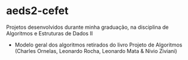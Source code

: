 # aeds2-cefet
 Projetos desenvolvidos durante minha graduação, na disciplina de Algoritmos e Estruturas de Dados II
 
 - Modelo geral dos algoritmos retirados do livro Projeto de Algoritmos (Charles Ornelas, Leonardo Rocha, Leonardo Mata & Nivio Ziviani)
